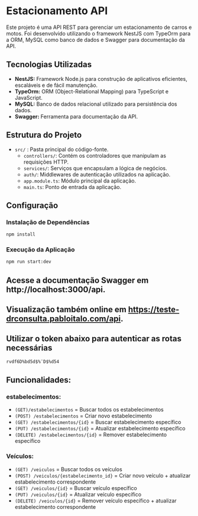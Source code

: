 # Estacionamento API

Este projeto é uma API REST para gerenciar um estacionamento de carros e motos. Foi desenvolvido utilizando o framework NestJS com TypeOrm para a ORM, MySQL como banco de dados e Swagger para documentação da API.

## Tecnologias Utilizadas

- **NestJS:** Framework Node.js para construção de aplicativos eficientes, escaláveis e de fácil manutenção.
- **TypeOrm:** ORM (Object-Relational Mapping) para TypeScript e JavaScript.
- **MySQL:** Banco de dados relacional utilizado para persistência dos dados.
- **Swagger:** Ferramenta para documentação da API.


## Estrutura do Projeto

- `src/` : Pasta principal do código-fonte.
  - `controllers/`: Contém os controladores que manipulam as requisições HTTP.
  - `services/`: Serviços que encapsulam a lógica de negócios.
  - `auth/`: Middlewares de autenticação utilizados na aplicação.
  - `app.module.ts`: Módulo principal da aplicação.
  - `main.ts`: Ponto de entrada da aplicação.

## Configuração

### Instalação de Dependências

```bash
npm install
```

### Execução da Aplicação

```bash
npm run start:dev
```

## Acesse a documentação Swagger em http://localhost:3000/api.
## Visualização também online em https://teste-drconsulta.pabloitalo.com/api.
## Utilizar o token abaixo para autenticar as rotas necessárias
```bash
rvdf6D%bd5d$%¨D$%d54
```
## Funcionalidades:

### estabelecimentos:
- `(GET)/estabelecimentos` = Buscar todos os estabelecimentos
- `(POST) /estabelecimentos` = Criar novo estabelecimento
- `(GET) /estabelecimentos/{id}` = Buscar estabelecimento específico
- `(PUT) /estabelecimentos/{id}` = Atualizar estabelecimento específico
- `(DELETE) /estabelecimentos/{id}` = Remover estabelecimento específico

### Veículos:
- `(GET) /veiculos` = Buscar todos os veículos
- `(POST) /veiculos/{estabelecimento_id}` = Criar novo veículo + atualizar estabelecimento correspondente
- `(GET) /veiculos/{id}` = Buscar veículo específico
- `(PUT) /veiculos/{id}` = Atualizar veículo específico
- `(DELETE) /veiculos/{id}` = Remover veículo específico + atualizar estabelecimento correspondente
